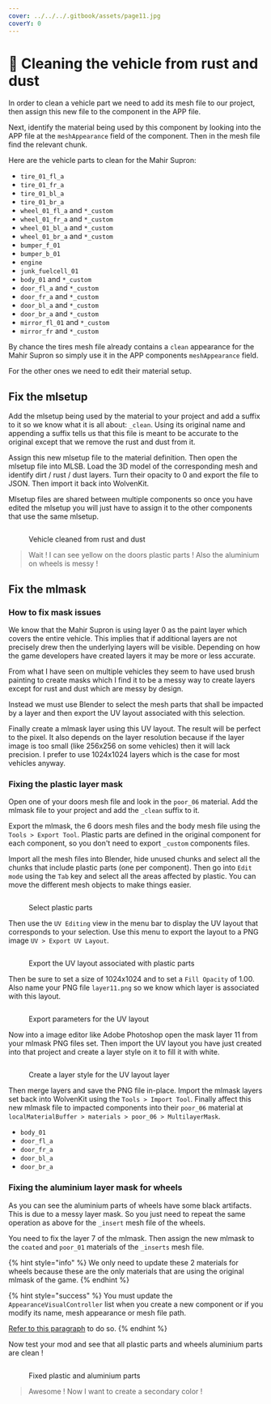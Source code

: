 ```yaml
---
cover: ../../../.gitbook/assets/page11.jpg
coverY: 0
---
```


# 🌇 Cleaning the vehicle from rust and dust

In order to clean a vehicle part we need to add its mesh file to our project, then assign this new file to the component in the APP file.

Next, identify the material being used by this component by looking into the APP file at the `meshAppearance` field of the component. Then in the mesh file find the relevant chunk.

Here are the vehicle parts to clean for the Mahir Supron:

* `tire_01_fl_a`
* `tire_01_fr_a`
* `tire_01_bl_a`
* `tire_01_br_a`
* `wheel_01_fl_a` and `*_custom`
* `wheel_01_fr_a` and `*_custom`
* `wheel_01_bl_a` and `*_custom`
* `wheel_01_br_a` and `*_custom`
* `bumper_f_01`
* `bumper_b_01`
* `engine`
* `junk_fuelcell_01`
* `body_01` and `*_custom`
* `door_fl_a` and `*_custom`
* `door_fr_a` and `*_custom`
* `door_bl_a` and `*_custom`
* `door_br_a` and `*_custom`
* `mirror_fl_01` and `*_custom`
* `mirror_fr` and `*_custom`

By chance the tires mesh file already contains a `clean` appearance for the Mahir Supron so simply use it in the APP components `meshAppearance` field.

For the other ones we need to edit their material setup.

## Fix the mlsetup

Add the mlsetup being used by the material to your project and add a suffix to it so we know what it is all about: `_clean`. Using its original name and appending a suffix tells us that this file is meant to be accurate to the original except that we remove the rust and dust from it.

Assign this new mlsetup file to the material definition. Then open the mlsetup file into MLSB. Load the 3D model of the corresponding mesh and identify dirt / rust / dust layers. Turn their opacity to 0 and export the file to JSON. Then import it back into WolvenKit.

Mlsetup files are shared between multiple components so once you have edited the mlsetup you will just have to assign it to the other components that use the same mlsetup.

<figure><img src="../../../.gitbook/assets/clean_vehicle (2).png" alt=""><figcaption><p>Vehicle cleaned from rust and dust</p></figcaption></figure>

> Wait ! I can see yellow on the doors plastic parts ! Also the aluminium on wheels is messy !

## Fix the mlmask

### How to fix mask issues

We know that the Mahir Supron is using layer 0 as the paint layer which covers the entire vehicle. This implies that if additional layers are not precisely drew then the underlying layers will be visible. Depending on how the game developers have created layers it may be more or less accurate.

From what I have seen on multiple vehicles they seem to have used brush painting to create masks which I find it to be a messy way to create layers except for rust and dust which are messy by design.

Instead we must use Blender to select the mesh parts that shall be impacted by a layer and then export the UV layout associated with this selection.

Finally create a mlmask layer using this UV layout. The result will be perfect to the pixel. It also depends on the layer resolution because if the layer image is too small (like 256x256 on some vehicles) then it will lack precision. I prefer to use 1024x1024 layers which is the case for most vehicles anyway.

### Fixing the plastic layer mask

Open one of your doors mesh file and look in the `poor_06` material. Add the mlmask file to your project and add the `_clean` suffix to it.&#x20;

Export the mlmask, the 6 doors mesh files and the body mesh file using the `Tools > Export Tool`. Plastic parts are defined in the original component for each component, so you don't need to export `_custom` components files.

Import all the mesh files into Blender, hide unused chunks and select all the chunks that include plastic parts (one per component). Then go into `Edit mode` using the `Tab` key and select all the areas affected by plastic. You can move the different mesh objects to make things easier.

<figure><img src="../../../.gitbook/assets/image (363).png" alt=""><figcaption><p>Select plastic parts</p></figcaption></figure>

Then use the `UV Editing` view in the menu bar to display the UV layout that corresponds to your selection. Use this menu to export the layout to a PNG image `UV > Export UV Layout`.

<figure><img src="../../../.gitbook/assets/image (364).png" alt=""><figcaption><p>Export the UV layout associated with plastic parts</p></figcaption></figure>

Then be sure to set a size of 1024x1024 and to set a `Fill Opacity` of 1.00. Also name your PNG file `layer11.png` so we know which layer is associated with this layout.

<figure><img src="../../../.gitbook/assets/image (360).png" alt=""><figcaption><p>Export parameters for the UV layout</p></figcaption></figure>

Now into a image editor like Adobe Photoshop open the mask layer 11 from your mlmask PNG files set. Then import the UV layout you have just created into that project and create a layer style on it to fill it with white.

<figure><img src="../../../.gitbook/assets/image (362).png" alt=""><figcaption><p>Create a layer style for the UV layout layer</p></figcaption></figure>

Then merge layers and save the PNG file in-place. Import the mlmask layers set back into WolvenKit using the `Tools > Import Tool`. Finally affect this new mlmask file to impacted components into their `poor_06` material at `localMaterialBuffer > materials > poor_06 > MultilayerMask`.

* `body_01`
* `door_fl_a`
* `door_fr_a`
* `door_bl_a`
* `door_br_a`

### Fixing the aluminium layer mask for wheels

As you can see the aluminium parts of wheels have some black artifacts. This is due to a messy layer mask. So you just need to repeat the same operation as above for the `_insert` mesh file of the wheels.

You need to fix the layer 7 of the mlmask. Then assign the new mlmask to the `coated` and `poor_01` materials of the `_inserts` mesh file.

{% hint style="info" %}
We only need to update these 2 materials for wheels because these are the only materials that are using the original mlmask of the game.
{% endhint %}

{% hint style="success" %}
You must update the `AppearanceVisualController` list when you create a new component or if you modify its name, mesh appearance or mesh file path.

[Refer to this paragraph](creating-a-new-customizable-component.md#update-the-appearancevisualcontroller) to do so.
{% endhint %}

Now test your mod and see that all plastic parts and wheels aluminium parts are clean !

<figure><img src="../../../.gitbook/assets/photomode_25052024_145020 copie.png" alt=""><figcaption><p>Fixed plastic and aluminium parts</p></figcaption></figure>

> Awesome ! Now I want to create a secondary color !
